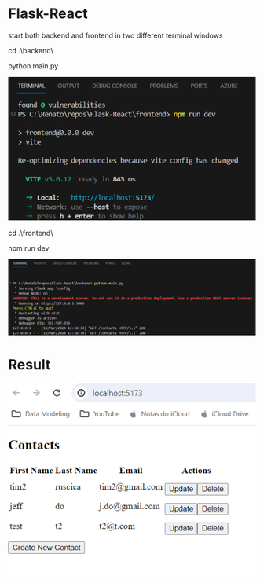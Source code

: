 # Flask-React

start both backend and frontend in two different terminal windows

cd .\backend\

python main.py

![Python Started](./images/RunPython.png)


cd .\frontend\

npm run dev

![React Started](./images/RunReact.png)


# Result 
![React Browser](./images/RunBrowser.png)
